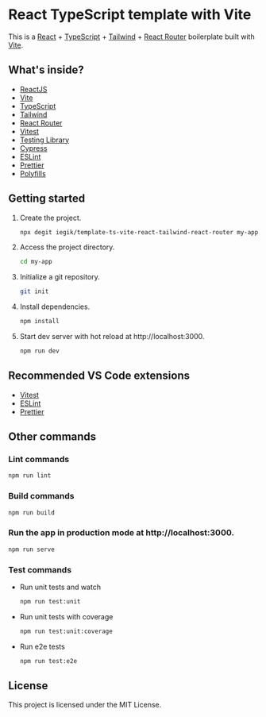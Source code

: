 # React TypeScript template with Vite

This is a [React](https://reactjs.org) + [TypeScript](https://www.typescriptlang.org/) + [Tailwind](https://tailwindcss.com/) + [React Router](https://reactrouter.com/) boilerplate built with [Vite](https://vitejs.dev).

## What's inside?

- [ReactJS](https://reactjs.org)
- [Vite](https://vitejs.dev)
- [TypeScript](https://www.typescriptlang.org)
- [Tailwind](https://tailwindcss.com)
- [React Router](https://reactrouter.com)
- [Vitest](https://vitest.dev)
- [Testing Library](https://testing-library.com)
- [Cypress](https://www.cypress.io)
- [ESLint](https://eslint.org)
- [Prettier](https://prettier.io)
- [Polyfills](https://github.com/vitejs/vite/tree/main/packages/plugin-legacy#readme)

## Getting started

1. Create the project.

   ```bash
   npx degit iegik/template-ts-vite-react-tailwind-react-router my-app
   ```

2. Access the project directory.

   ```bash
   cd my-app
   ```

3. Initialize a git repository.

   ```bash
   git init
   ```

4. Install dependencies.

   ```bash
   npm install
   ```

5. Start dev server with hot reload at http://localhost:3000.
   ```bash
   npm run dev
   ```

## Recommended VS Code extensions

- [Vitest](https://marketplace.visualstudio.com/items?itemName=vitest.explorer)
- [ESLint](https://marketplace.visualstudio.com/items?itemName=dbaeumer.vscode-eslint)
- [Prettier](https://marketplace.visualstudio.com/items?itemName=esbenp.prettier-vscode)

## Other commands

### Lint commands

```bash
npm run lint
```

### Build commands

```bash
npm run build
```

### Run the app in production mode at http://localhost:3000.

```bash
npm run serve
```

### Test commands

- Run unit tests and watch
  ```bash
  npm run test:unit
  ```
- Run unit tests with coverage
  ```bash
  npm run test:unit:coverage
  ```
- Run e2e tests
  ```bash
  npm run test:e2e
  ```

## License

This project is licensed under the MIT License.
